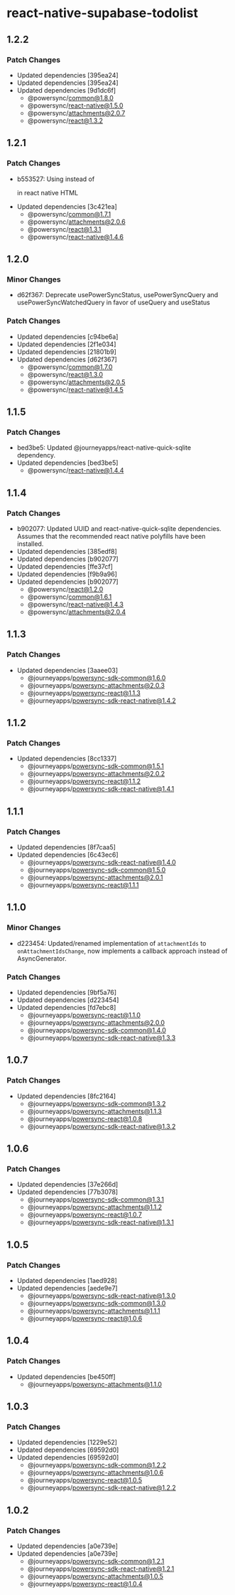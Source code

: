 # react-native-supabase-todolist

## 1.2.2

### Patch Changes

- Updated dependencies [395ea24]
- Updated dependencies [395ea24]
- Updated dependencies [9d1dc6f]
  - @powersync/common@1.8.0
  - @powersync/react-native@1.5.0
  - @powersync/attachments@2.0.7
  - @powersync/react@1.3.2

## 1.2.1

### Patch Changes

- b553527: Using <Text> instead of <p> in react native HTML
- Updated dependencies [3c421ea]
  - @powersync/common@1.7.1
  - @powersync/attachments@2.0.6
  - @powersync/react@1.3.1
  - @powersync/react-native@1.4.6

## 1.2.0

### Minor Changes

- d62f367: Deprecate usePowerSyncStatus, usePowerSyncQuery and usePowerSyncWatchedQuery in favor of useQuery and useStatus

### Patch Changes

- Updated dependencies [c94be6a]
- Updated dependencies [2f1e034]
- Updated dependencies [21801b9]
- Updated dependencies [d62f367]
  - @powersync/common@1.7.0
  - @powersync/react@1.3.0
  - @powersync/attachments@2.0.5
  - @powersync/react-native@1.4.5

## 1.1.5

### Patch Changes

- bed3be5: Updated @journeyapps/react-native-quick-sqlite dependency.
- Updated dependencies [bed3be5]
  - @powersync/react-native@1.4.4

## 1.1.4

### Patch Changes

- b902077: Updated UUID and react-native-quick-sqlite dependencies. Assumes that the recommended react native polyfills have been installed.
- Updated dependencies [385edf8]
- Updated dependencies [b902077]
- Updated dependencies [ffe37cf]
- Updated dependencies [f9b9a96]
- Updated dependencies [b902077]
  - @powersync/react@1.2.0
  - @powersync/common@1.6.1
  - @powersync/react-native@1.4.3
  - @powersync/attachments@2.0.4

## 1.1.3

### Patch Changes

- Updated dependencies [3aaee03]
  - @journeyapps/powersync-sdk-common@1.6.0
  - @journeyapps/powersync-attachments@2.0.3
  - @journeyapps/powersync-react@1.1.3
  - @journeyapps/powersync-sdk-react-native@1.4.2

## 1.1.2

### Patch Changes

- Updated dependencies [8cc1337]
  - @journeyapps/powersync-sdk-common@1.5.1
  - @journeyapps/powersync-attachments@2.0.2
  - @journeyapps/powersync-react@1.1.2
  - @journeyapps/powersync-sdk-react-native@1.4.1

## 1.1.1

### Patch Changes

- Updated dependencies [8f7caa5]
- Updated dependencies [6c43ec6]
  - @journeyapps/powersync-sdk-react-native@1.4.0
  - @journeyapps/powersync-sdk-common@1.5.0
  - @journeyapps/powersync-attachments@2.0.1
  - @journeyapps/powersync-react@1.1.1

## 1.1.0

### Minor Changes

- d223454: Updated/renamed implementation of `attachmentIds` to `onAttachmentIdsChange`, now implements a callback approach instead of AsyncGenerator.

### Patch Changes

- Updated dependencies [9bf5a76]
- Updated dependencies [d223454]
- Updated dependencies [fd7ebc8]
  - @journeyapps/powersync-react@1.1.0
  - @journeyapps/powersync-attachments@2.0.0
  - @journeyapps/powersync-sdk-common@1.4.0
  - @journeyapps/powersync-sdk-react-native@1.3.3

## 1.0.7

### Patch Changes

- Updated dependencies [8fc2164]
  - @journeyapps/powersync-sdk-common@1.3.2
  - @journeyapps/powersync-attachments@1.1.3
  - @journeyapps/powersync-react@1.0.8
  - @journeyapps/powersync-sdk-react-native@1.3.2

## 1.0.6

### Patch Changes

- Updated dependencies [37e266d]
- Updated dependencies [77b3078]
  - @journeyapps/powersync-sdk-common@1.3.1
  - @journeyapps/powersync-attachments@1.1.2
  - @journeyapps/powersync-react@1.0.7
  - @journeyapps/powersync-sdk-react-native@1.3.1

## 1.0.5

### Patch Changes

- Updated dependencies [1aed928]
- Updated dependencies [aede9e7]
  - @journeyapps/powersync-sdk-react-native@1.3.0
  - @journeyapps/powersync-sdk-common@1.3.0
  - @journeyapps/powersync-attachments@1.1.1
  - @journeyapps/powersync-react@1.0.6

## 1.0.4

### Patch Changes

- Updated dependencies [be450ff]
  - @journeyapps/powersync-attachments@1.1.0

## 1.0.3

### Patch Changes

- Updated dependencies [1229e52]
- Updated dependencies [69592d0]
- Updated dependencies [69592d0]
  - @journeyapps/powersync-sdk-common@1.2.2
  - @journeyapps/powersync-attachments@1.0.6
  - @journeyapps/powersync-react@1.0.5
  - @journeyapps/powersync-sdk-react-native@1.2.2

## 1.0.2

### Patch Changes

- Updated dependencies [a0e739e]
- Updated dependencies [a0e739e]
  - @journeyapps/powersync-sdk-common@1.2.1
  - @journeyapps/powersync-sdk-react-native@1.2.1
  - @journeyapps/powersync-attachments@1.0.5
  - @journeyapps/powersync-react@1.0.4
